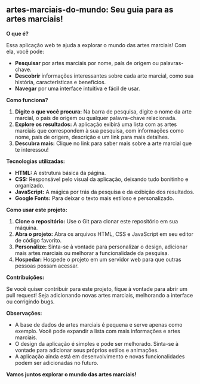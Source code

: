 ## artes-marciais-do-mundo: Seu guia para as artes marciais! 

**O que é?**

Essa aplicação web te ajuda a explorar o mundo das artes marciais! Com ela, você pode:

* **Pesquisar** por artes marciais por nome, país de origem ou palavras-chave.
* **Descobrir** informações interessantes sobre cada arte marcial, como sua história, características e benefícios.
* **Navegar** por uma interface intuitiva e fácil de usar.

**Como funciona?**

1. **Digite o que você procura:** Na barra de pesquisa, digite o nome da arte marcial, o país de origem ou qualquer palavra-chave relacionada.
2. **Explore os resultados:** A aplicação exibirá uma lista com as artes marciais que correspondem à sua pesquisa, com informações como nome, país de origem, descrição e um link para mais detalhes.
3. **Descubra mais:** Clique no link para saber mais sobre a arte marcial que te interessou!

**Tecnologias utilizadas:**

* **HTML:** A estrutura básica da página.
* **CSS:** Responsável pelo visual da aplicação, deixando tudo bonitinho e organizado.
* **JavaScript:** A mágica por trás da pesquisa e da exibição dos resultados.
* **Google Fonts:** Para deixar o texto mais estiloso e personalizado.

**Como usar este projeto:**

1. **Clone o repositório:** Use o Git para clonar este repositório em sua máquina.
2. **Abra o projeto:** Abra os arquivos HTML, CSS e JavaScript em seu editor de código favorito.
3. **Personalize:** Sinta-se à vontade para personalizar o design, adicionar mais artes marciais ou melhorar a funcionalidade da pesquisa.
4. **Hospedar:** Hospede o projeto em um servidor web para que outras pessoas possam acessar.

**Contribuições:**

Se você quiser contribuir para este projeto, fique à vontade para abrir um pull request! Seja adicionando novas artes marciais, melhorando a interface ou corrigindo bugs.

**Observações:**

* A base de dados de artes marciais é pequena e serve apenas como exemplo. Você pode expandir a lista com mais informações e artes marciais.
* O design da aplicação é simples e pode ser melhorado. Sinta-se à vontade para adicionar seus próprios estilos e animações.
* A aplicação ainda está em desenvolvimento e novas funcionalidades podem ser adicionadas no futuro.

**Vamos juntos explorar o mundo das artes marciais!**
